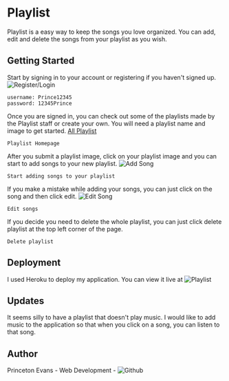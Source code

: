 # Playlist
Playlist is a easy way to keep the songs you love organized. You can add, edit and delete the songs from your playlist as you wish.

## Getting Started

Start by signing in to your account or registering if you haven't signed up.
![Register/Login](https://imgur.com/a/Nln40)
```
username: Prince12345
password: 12345Prince
```

Once you are signed in, you can check out some of the playlists made by the Playlist staff or create your own. You will need a playlist name and image to get started.
[All Playlist](https://imgur.com/a/z44xN)
```
Playlist Homepage
```

After you submit a playlist image, click on your playlist image and you can start to add songs to your new playlist.
![Add Song](https://imgur.com/a/Sb0ky)
```
Start adding songs to your playlist
```

If you make a mistake while adding your songs, you can just click on the song and then click edit.
![Edit Song](https://imgur.com/a/Sb0ky)
```
Edit songs
```

If you decide you need to delete the whole playlist, you can just click delete playlist at the top left corner of the page.
```
Delete playlist
```

## Deployment
I used Heroku to deploy my application. You can view it live at ![Playlist](https://playlist-deploy.herokuapp.com/user/login)

## Updates
It seems silly to have a playlist that doesn't play music. I would like to add music to the application so that when you click on a song, you can listen to that song.

## Author
Princeton Evans - Web Development - ![Github](https://github.com/Princetonevans/Playlyst)
